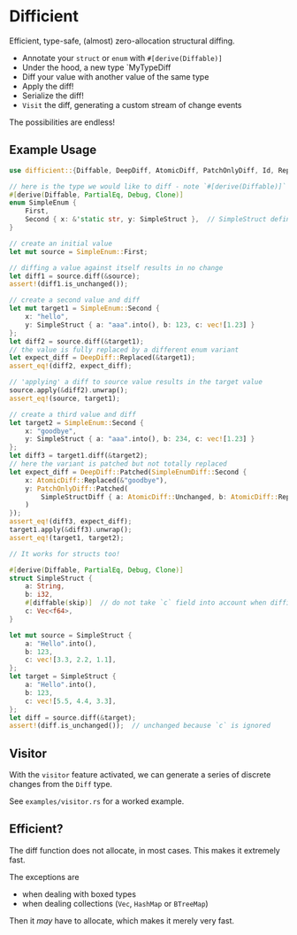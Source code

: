 # Difficient
Efficient, type-safe, (almost) zero-allocation structural diffing.

* Annotate your `struct` or `enum` with `#[derive(Diffable)]`
* Under the hood, a new type `MyTypeDiff
* Diff your value with another value of the same type
* Apply the diff! 
* Serialize the diff!
* `Visit` the diff, generating a custom stream of change events

The possibilities are endless!


## Example Usage

```rust
use difficient::{Diffable, DeepDiff, AtomicDiff, PatchOnlyDiff, Id, Replace};

// here is the type we would like to diff - note `#[derive(Diffable)]`
#[derive(Diffable, PartialEq, Debug, Clone)]
enum SimpleEnum {
    First,
    Second { x: &'static str, y: SimpleStruct },  // SimpleStruct defined below
}

// create an initial value
let mut source = SimpleEnum::First;

// diffing a value against itself results in no change
let diff1 = source.diff(&source);
assert!(diff1.is_unchanged());

// create a second value and diff
let mut target1 = SimpleEnum::Second {
    x: "hello",
    y: SimpleStruct { a: "aaa".into(), b: 123, c: vec![1.23] }
};
let diff2 = source.diff(&target1);
// the value is fully replaced by a different enum variant
let expect_diff = DeepDiff::Replaced(&target1);
assert_eq!(diff2, expect_diff);

// 'applying' a diff to source value results in the target value
source.apply(&diff2).unwrap();
assert_eq!(source, target1);

// create a third value and diff
let target2 = SimpleEnum::Second {
    x: "goodbye",
    y: SimpleStruct { a: "aaa".into(), b: 234, c: vec![1.23] }
};
let diff3 = target1.diff(&target2);
// here the variant is patched but not totally replaced
let expect_diff = DeepDiff::Patched(SimpleEnumDiff::Second {
    x: AtomicDiff::Replaced(&"goodbye"),
    y: PatchOnlyDiff::Patched(
        SimpleStructDiff { a: AtomicDiff::Unchanged, b: AtomicDiff::Replaced(&234) }
    )
});
assert_eq!(diff3, expect_diff);
target1.apply(&diff3).unwrap();
assert_eq!(target1, target2);

// It works for structs too!

#[derive(Diffable, PartialEq, Debug, Clone)]
struct SimpleStruct {
    a: String,
    b: i32,
    #[diffable(skip)]  // do not take `c` field into account when diffing
    c: Vec<f64>,
}

let mut source = SimpleStruct {
    a: "Hello".into(),
    b: 123,
    c: vec![3.3, 2.2, 1.1],
};
let target = SimpleStruct {
    a: "Hello".into(),
    b: 123,
    c: vec![5.5, 4.4, 3.3],
};
let diff = source.diff(&target);
assert!(diff.is_unchanged());  // unchanged because `c` is ignored
```

## Visitor

With the `visitor` feature activated, we can generate a series of discrete changes from the `Diff` type.

See `examples/visitor.rs` for a worked example.


## Efficient?

The diff function does not allocate, in most cases. This makes it extremely fast.

The exceptions are

* when dealing with boxed types
* when dealing collections (`Vec`, `HashMap` or `BTreeMap`)

Then it _may_ have to allocate, which makes it merely very fast.
